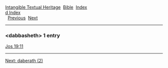 [Intangible Textual Heritage](../../index)  [Bible](../index) 
[Index](index)   
[d Index](_d_)  
  [Previous](c02795)  [Next](c02797) 

------------------------------------------------------------------------

### &lt;dabbasheth&gt; 1 entry

[Jos 19:11](../kjv/jos019.htm#011)  

------------------------------------------------------------------------

[Next: daberath (2)](c02797)
